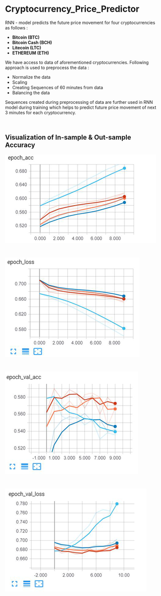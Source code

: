 # Cryptocurrency_Price_Predictor

RNN - model predicts the future price movement for four cryptocurrencies as follows :

<ul>
    <li><b>Bitcoin (BTC)</b></li>
    <li><b>Bitcoin Cash (BCH)</b></li> 
    <li><b>Litecoin (LTC)</b></li>
    <li><b>ETHEREUM (ETH)</b></li>
</ul>

We have access to data of aforementioned cryptocurrencies. Following approach is used to
preprocess the data :
<ul>
    <li>Normalize the data</li>
    <li>Scaling</li>
    <li>Creating Sequences of 60 minutes from data</li>
    <li>Balancing the data</li>
</ul>

Sequences created during preprocessing of data are further used in RNN model during 
training which helps to predict future price movement of next 3 minutes for each cryptocurrency.

&nbsp; &nbsp; &nbsp; &nbsp; &nbsp; &nbsp; &nbsp; &nbsp; &nbsp;
&nbsp; &nbsp; &nbsp; &nbsp; &nbsp; &nbsp; &nbsp; &nbsp; &nbsp;
&nbsp; &nbsp; &nbsp; &nbsp; &nbsp; &nbsp; &nbsp; &nbsp; &nbsp;
&nbsp; &nbsp; &nbsp; &nbsp; &nbsp; &nbsp; &nbsp; &nbsp; &nbsp;


## Visualization of  In-sample & Out-sample Accuracy
![alt text](https://github.com/BisariaUtkarsh/Cryptocurrency_Price_Predictor/blob/master/insample_acc.png)

&nbsp; &nbsp; &nbsp; &nbsp; &nbsp; &nbsp; &nbsp; &nbsp; &nbsp;
&nbsp; &nbsp; &nbsp; &nbsp; &nbsp; &nbsp; &nbsp; &nbsp; &nbsp;
&nbsp; &nbsp; &nbsp; &nbsp; &nbsp; &nbsp; &nbsp; &nbsp; &nbsp;
&nbsp; &nbsp; &nbsp; &nbsp; &nbsp; &nbsp; &nbsp; &nbsp; &nbsp;
&nbsp; &nbsp; &nbsp; &nbsp; &nbsp; &nbsp; &nbsp; &nbsp; &nbsp;
&nbsp; &nbsp; &nbsp; &nbsp; &nbsp; &nbsp; &nbsp; &nbsp; &nbsp;

![alt text](https://github.com/BisariaUtkarsh/Cryptocurrency_Price_Predictor/blob/master/insample_loss.png)

&nbsp; &nbsp; &nbsp; &nbsp; &nbsp; &nbsp; &nbsp; &nbsp; &nbsp;
&nbsp; &nbsp; &nbsp; &nbsp; &nbsp; &nbsp; &nbsp; &nbsp; &nbsp;
&nbsp; &nbsp; &nbsp; &nbsp; &nbsp; &nbsp; &nbsp; &nbsp; &nbsp;
&nbsp; &nbsp; &nbsp; &nbsp; &nbsp; &nbsp; &nbsp; &nbsp; &nbsp;
&nbsp; &nbsp; &nbsp; &nbsp; &nbsp; &nbsp; &nbsp; &nbsp; &nbsp;
&nbsp; &nbsp; &nbsp; &nbsp; &nbsp; &nbsp; &nbsp; &nbsp; &nbsp;

![alt text](https://github.com/BisariaUtkarsh/Cryptocurrency_Price_Predictor/blob/master/outsample_acc.png)

&nbsp; &nbsp; &nbsp; &nbsp; &nbsp; &nbsp; &nbsp; &nbsp; &nbsp;
&nbsp; &nbsp; &nbsp; &nbsp; &nbsp; &nbsp; &nbsp; &nbsp; &nbsp;
&nbsp; &nbsp; &nbsp; &nbsp; &nbsp; &nbsp; &nbsp; &nbsp; &nbsp;
&nbsp; &nbsp; &nbsp; &nbsp; &nbsp; &nbsp; &nbsp; &nbsp; &nbsp;
&nbsp; &nbsp; &nbsp; &nbsp; &nbsp; &nbsp; &nbsp; &nbsp; &nbsp;
&nbsp; &nbsp; &nbsp; &nbsp; &nbsp; &nbsp; &nbsp; &nbsp; &nbsp;

![alt text](https://github.com/BisariaUtkarsh/Cryptocurrency_Price_Predictor/blob/master/outsample_loss.png)
